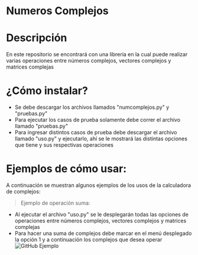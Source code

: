 # Numeros Complejos
# Descripción
En este repositorio se encontrará con una librería en la cual puede realizar varias operaciones entre números complejos, vectores complejos y matrices complejas

# ¿Cómo instalar?
- Se debe descargar los archivos llamados "numcomplejos.py" y "pruebas.py"
- Para ejecutar los casos de prueba solamente debe correr el archivo llamado "pruebas.py"
- Para ingresar distintos casos de prueba debe descargar el archivo llamado "uso.py" y ejecutarlo, ahí se le mostrará las distintas opciones que tiene y sus respectivas operaciones

# Ejemplos de cómo usar:
A continuación se muestran algunos ejemplos de los usos de la calculadora de complejos:

>Ejemplo de operación suma:
- Al ejecutar el archivo "uso.py" se le desplegarán todas las opciones de operaciones entre números complejos, vectores complejos y matrices complejas
- Para hacer una suma de complejos debe marcar en el menú desplegado la opción 1 y a continuación los complejos que desea operar
![GitHub Ejemplo](\Users\2153815\Downloads\Complejos\Suma.PNG)

